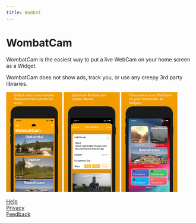 ```yaml
---
title: Wombat
---
```

# WombatCam

WombatCam is the easiest way to put a live WebCam on your home screen as a Widget.

WombatCam does not show ads, track you, or use any creepy 3rd party libraries.

<img src="screenshot_1.png" width="30%">  <img src="screenshot_2.png" width="30%">  <img src="screenshot_3.png" width="30%">

[Help](Help)  
[Privacy](Privacy)  
[Feedback](https://twitter.com/messages/compose?recipient_id=ToddLa&text=WombatCam%20feedback)  

